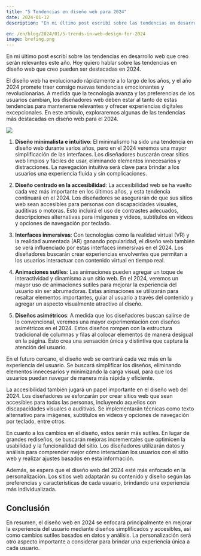 ```yaml
---
title: "5 Tendencias en diseño web para 2024"
date: 2024-01-12
description: "En mi último post escribí sobre las tendencias en desarrollo web que creo serán relevantes este año. Hoy quiero hablar sobre las tendencias en diseño web que creo pueden ser destacadas en 2024."

en: /en/blog/2024/01/5-trends-in-web-design-for-2024
image: brefing.png
---
```


En mi último post escribí sobre las tendencias en desarrollo web que creo serán relevantes este año. Hoy quiero hablar sobre las tendencias en diseño web que creo pueden ser destacadas en 2024.

El diseño web ha evolucionado rápidamente a lo largo de los años, y el año 2024 promete traer consigo nuevas tendencias emocionantes y revolucionarias. A medida que la tecnología avanza y las preferencias de los usuarios cambian, los diseñadores web deben estar al tanto de estas tendencias para mantenerse relevantes y ofrecer experiencias digitales excepcionales. En este artículo, exploraremos algunas de las tendencias más destacadas en diseño web para el 2024.

![](brefing.png)


1. **Diseño minimalista e intuitivo**: El minimalismo ha sido una tendencia en diseño web durante varios años, pero en el 2024 veremos una mayor simplificación de las interfaces. Los diseñadores buscarán crear sitios web limpios y fáciles de usar, eliminando elementos innecesarios y distracciones. La navegación intuitiva será clave para brindar a los usuarios una experiencia fluida y sin complicaciones.

2. **Diseño centrado en la accesibilidad**: La accesibilidad web se ha vuelto cada vez más importante en los últimos años, y esta tendencia continuará en el 2024. Los diseñadores se asegurarán de que sus sitios web sean accesibles para personas con discapacidades visuales, auditivas o motoras. Esto incluirá el uso de contrastes adecuados, descripciones alternativas para imágenes y videos, subtítulos en videos y opciones de navegación por teclado.

3. **Interfaces inmersivas**: Con tecnologías como la realidad virtual (VR) y la realidad aumentada (AR) ganando popularidad, el diseño web también se verá influenciado por estas interfaces inmersivas en el 2024. Los diseñadores buscarán crear experiencias envolventes que permitan a los usuarios interactuar con contenido virtual en tiempo real.

4. **Animaciones sutiles**: Las animaciones pueden agregar un toque de interactividad y dinamismo a un sitio web. En el 2024, veremos un mayor uso de animaciones sutiles para mejorar la experiencia del usuario sin ser abrumadoras. Estas animaciones se utilizarán para resaltar elementos importantes, guiar al usuario a través del contenido y agregar un aspecto visualmente atractivo al diseño.

5. **Diseños asimétricos**: A medida que los diseñadores buscan salirse de lo convencional, veremos una mayor experimentación con diseños asimétricos en el 2024. Estos diseños rompen con la estructura tradicional de columnas y filas al colocar elementos de manera desigual en la página. Esto crea una sensación única y distintiva que captura la atención del usuario.

En el futuro cercano, el diseño web se centrará cada vez más en la experiencia del usuario. Se buscará simplificar los diseños, eliminando elementos innecesarios y minimizando la carga visual, para que los usuarios puedan navegar de manera más rápida y eficiente.

La accesibilidad también jugará un papel importante en el diseño web del 2024. Los diseñadores se esforzarán por crear sitios web que sean accesibles para todas las personas, incluyendo aquellos con discapacidades visuales o auditivas. Se implementarán técnicas como texto alternativo para imágenes, subtítulos en videos y opciones de navegación por teclado, entre otros.

En cuanto a los cambios en el diseño, estos serán más sutiles. En lugar de grandes rediseños, se buscarán mejoras incrementales que optimicen la usabilidad y la funcionalidad del sitio. Los diseñadores utilizarán datos y análisis para comprender mejor cómo interactúan los usuarios con el sitio web y realizar ajustes basados en esta información.

Además, se espera que el diseño web del 2024 esté más enfocado en la personalización. Los sitios web adaptarán su contenido y diseño según las preferencias y características de cada usuario, brindando una experiencia más individualizada.

## Conclusión

En resumen, el diseño web en 2024 se enfocará principalmente en mejorar la experiencia del usuario mediante diseños simplificados y accesibles, así como cambios sutiles basados en datos y análisis. La personalización será otro aspecto importante a considerar para brindar una experiencia única a cada usuario.

